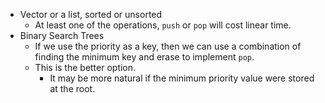 - Vector or a list, sorted or unsorted
	- At least one of the operations, `push` or `pop` will cost linear time.
- Binary Search Trees 
	- If we use the priority as a key, then we can use a combination of finding the minimum key and erase to implement `pop`.
	- This is the better option.
		- It may be more natural if the minimum priority value were stored at the root.